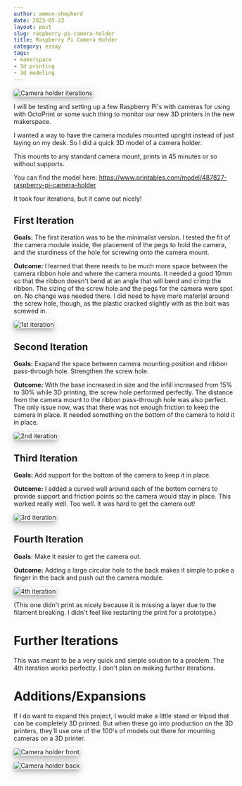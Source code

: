 ```yaml
---
author: ammon-shepherd
date: 2023-05-23
layout: post
slug: raspberry-pi-camera-holder
title: Raspberry Pi Camera Holder
category: essay
tags:
- makerspace
- 3d printing
- 3d modeling
---
```

<style>
  img {
    box-shadow: 0 4px 8px 0 rgba(0, 0, 0, 0.2), 0 6px 20px 0 rgba(0, 0, 0, 0.19);
    border-radius: 4px;
  }
  .highlight pre {
    padding-left: 8px;
  }
  a.link {
    color: #5BD7DE !important;
    text-decoration: underline !important;
  }
</style>

![Camera holder iterations](/assets/post-media/rpi-camera-holder/iterations.jpg)

I will be testing and setting up a few Raspberry Pi's with cameras for using with OctoPrint or some such thing to monitor our new 3D printers in the new makerspace.

I wanted a way to have the camera modules mounted upright instead of just laying on my desk. So I did a quick 3D model of a camera holder.

This mounts to any standard camera mount, prints in 45 minutes or so without supports.

You can find the model here: <a class="link" href="https://www.printables.com/model/487827-raspberry-pi-camera-holder">https://www.printables.com/model/487827-raspberry-pi-camera-holder</a>

It took four iterations, but it came out nicely!

## First Iteration
**Goals:** The first iteration was to be the minimalist version. I tested the fit of the camera module inside, the placement of the pegs to hold the camera, and the sturdiness of the hole for screwing onto the camera mount. 

**Outcome:** I learned that there needs to be much more space between the camera ribbon hole and where the camera mounts. It needed a good 10mm so that the ribbon doesn't bend at an angle that will bend and crimp the ribbon. The sizing of the screw hole and the pegs for the camera were spot on. No change was needed there. I did need to have more material around the screw hole, though, as the plastic cracked slightly with as the bolt was screwed in.

![1st iteration](/assets/post-media/rpi-camera-holder/1st.jpg)

## Second Iteration
**Goals:** Exapand the space between camera mounting position and ribbon pass-through hole. Strengthen the screw hole.

**Outcome:** With the base increased in size and the infill increased from 15% to 30% while 3D printing, the screw hole performed perfectly. The distance from the camera mount to the ribbon pass-through hole was also perfect. The only issue now, was that there was not enough friction to keep the camera in place. It needed something on the bottom of the camera to hold it in place.

![2nd iteration](/assets/post-media/rpi-camera-holder/2nd.jpg)

## Third Iteration
**Goals:** Add support for the bottom of the camera to keep it in place.

**Outcome:** I added a curved wall around each of the bottom corners to provide support and friction points so the camera would stay in place. This worked really well. Too well. It was hard to get the camera out!

![3rd iteration](/assets/post-media/rpi-camera-holder/3rd.jpg)

## Fourth Iteration
**Goals:** Make it easier to get the camera out.

**Outcome:** Adding a large circular hole to the back makes it simple to poke a finger in the back and push out the camera module.

![4th iteration](/assets/post-media/rpi-camera-holder/4th.jpg)

(This one didn't print as nicely because it is missing a layer due to the filament breaking. I didn't feel like restarting the print for a prototype.)


# Further Iterations
This was meant to be a very quick and simple solution to a problem. The 4th iteration works perfectly. I don't plan on making further iterations.

# Additions/Expansions
If I do want to expand this project, I would make a little stand or tripod that can be completely 3D printed. But when these go into production on the 3D printers, they'll use one of the 100's of models out there for mounting cameras on a 3D printer.

![Camera holder front](/assets/post-media/rpi-camera-holder/final_front.jpg)

![Camera holder back](/assets/post-media/rpi-camera-holder/final_back.jpg)